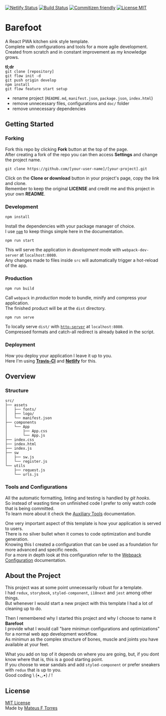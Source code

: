 [![Netlify Status](https://api.netlify.com/api/v1/badges/ba3f22ea-0790-413a-be14-7ccf8972d61f/deploy-status)](https://app.netlify.com/sites/barefoot/deploys)
[![Build Status](https://travis-ci.com/mateus-f-torres/barefoot.svg?branch=master)](https://travis-ci.com/mateus-f-torres/barefoot)
[![Commitizen friendly](https://img.shields.io/badge/commitizen-friendly-brightgreen.svg)](http://commitizen.github.io/cz-cli/)
[![License MIT](https://img.shields.io/github/license/mashape/apistatus.svg)](https://github.com/mateus-f-torres/barefoot/blob/master/LICENSE)

# Barefoot
A React PWA kitchen sink style template.  
Complete with configurations and tools for a more agile development.  
Created from scratch and in constant improvement as my knowledge grows.

**tl;dr**  
`git clone [repository]`  
`git flow init -d`  
`git push origin develop`  
`npm install`  
`git flow feature start setup`  
- rename project (`README.md`, `manifest.json`, `package.json`, `index.html`)
- remove unnecessary files, configurations and `doc/` folder
- remove unnecessary dependencies

## Getting Started
### Forking
Fork this repo by clicking **Fork** button at the top of the page.  
After creating a fork of the repo you can then access **Settings** and change the project name.  

```
git clone https://github.com/[your-user-name]/[your-project].git
```
Click on the **Clone or download** button in your project's page, copy the link and clone.  
Remember to keep the original **LICENSE** and credit me and this project in your own **README**.  

### Development
```
npm install
```
Install the dependencies with your package manager of choice.  
I use [`npm`](https://www.npmjs.com/) to keep things simple here in the documentation.  

```
npm run start
```
This will serve the application in _development_ mode with `webpack-dev-server` at `localhost:8080`.  
Any changes made to files inside `src` will automatically trigger a hot-reload of the app.  

### Production
```
npm run build
```
Call `webpack` in _production_ mode to bundle, minify and compress your application.  
The finished product will be at the `dist` directory.   

```
npm run serve
```
To locally serve `dist/` with [`http-server`](https://github.com/http-party/http-server) at `localhost:8080`.  
Compressed formats and catch-all redirect is already baked in the script.    

### Deployment
How you deploy your application I leave it up to you.  
Here I'm using [**Travis-CI**](https://travis-ci.org/) and [**Netlify**](https://www.netlify.com/) for this.  

## Overview
### Structure
```
src/
├── assets
│   ├── fonts/
│   ├── logo/
│   └── manifest.json
├── components
│   └── App
│       ├── App.css
│       └── App.js
├── index.css
├── index.html
├── index.js
├── sw
│   ├── sw.js
│   └── register.js
└── utils
    ├── request.js
    └── urls.js
```

### Tools and Configurations
All the automatic formatting, linting and testing is handled by _git hooks_.  
So instead of wasting time on unfinished code I prefer to only watch code that is being committed.  
To learn more about it check the [Auxiliary Tools](https://github.com/mateus-f-torres/barefoot/blob/master/doc/tools.md) documentation.  

One very important aspect of this template is how your application is served to users.  
There is no silver bullet when it comes to code optimization and bundle generation.  
Knowing this I created a configuration that can be used as a foundation for more advanced and specific needs.  
For a more in depth look at this configuration refer to the [Webpack Configuration](https://github.com/mateus-f-torres/barefoot/blob/master/doc/webpack.md) documentation.  

## About the Project
This project was at some point unnecessarily robust for a template.  
I had `redux`, `storybook`, `styled-component`, `i18next` and `jest` among other things.  
But whenever I would start a new project with this template I had a lot of cleaning up to do.  

Then I remembered why I started this project and why I choose to name it **Barefoot**  
I provide what I would call "bare minimun configurations and optimizations" for a normal web app development workflow.  
As minimun as the complex structure of bones, muscle and joints you have available at your feet.  

What you add on top of it depends on where you are going, but, if you dont know where that is, this is a good starting point.  
If you choose to wear sandals and add `styled-component` or prefer sneakers with `redux` that is up to you.  
Good coding \ (•◡•) / !   

## License
[MIT License](./LICENSE)  
Made by [Mateus F Torres](https://github.com/mateus-f-torres)  
